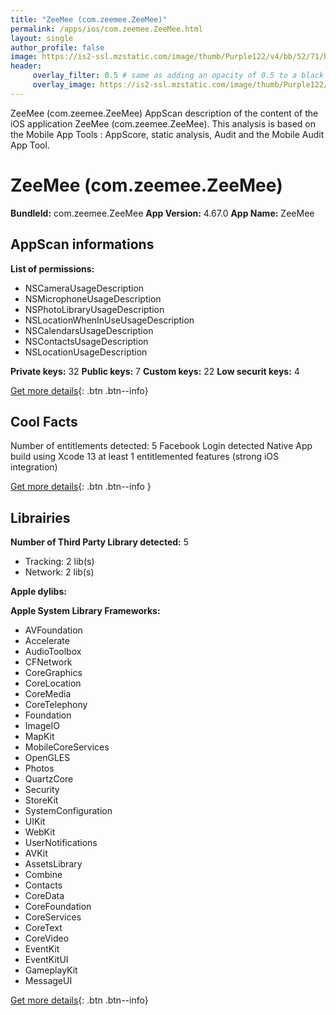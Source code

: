```yaml
---
title: "ZeeMee (com.zeemee.ZeeMee)"
permalink: /apps/ios/com.zeemee.ZeeMee.html
layout: single
author_profile: false
image: https://is2-ssl.mzstatic.com/image/thumb/Purple122/v4/bb/52/71/bb5271a5-170f-b498-abd7-bcd547888a0b/AppIcon-1x_U007emarketing-0-8-0-85-220.png/512x512bb.jpg
header: 
     overlay_filter: 0.5 # same as adding an opacity of 0.5 to a black background
     overlay_image: https://is2-ssl.mzstatic.com/image/thumb/Purple122/v4/bb/52/71/bb5271a5-170f-b498-abd7-bcd547888a0b/AppIcon-1x_U007emarketing-0-8-0-85-220.png/512x512bb.jpg
---
```

ZeeMee (com.zeemee.ZeeMee) AppScan description of the content of the iOS application ZeeMee (com.zeemee.ZeeMee). This analysis is based on the Mobile App Tools : AppScore, static analysis, Audit and the Mobile Audit App Tool.

# ZeeMee (com.zeemee.ZeeMee)

**BundleId:** com.zeemee.ZeeMee
**App Version:** 4.67.0
**App Name:** ZeeMee


## AppScan informations 

**List of permissions:** 
- NSCameraUsageDescription
- NSMicrophoneUsageDescription
- NSPhotoLibraryUsageDescription
- NSLocationWhenInUseUsageDescription
- NSCalendarsUsageDescription
- NSContactsUsageDescription
- NSLocationUsageDescription
  
  
**Private keys:** 32
**Public keys:** 7
**Custom keys:** 22
**Low securit keys:** 4
  
[Get more details](/pricing.html){: .btn .btn--info}

## Cool Facts

Number of entitlements detected: 5
Facebook Login detected
Native App
build using Xcode 13
at least 1 entitlemented features (strong iOS integration)
  
[Get more details](/pricing.html){: .btn .btn--info }

## Librairies 
**Number of Third Party Library detected:** 5
- Tracking: 2 lib(s)
- Network: 2 lib(s)


**Apple dylibs:**


**Apple System Library Frameworks:**
- AVFoundation
- Accelerate
- AudioToolbox
- CFNetwork
- CoreGraphics
- CoreLocation
- CoreMedia
- CoreTelephony
- Foundation
- ImageIO
- MapKit
- MobileCoreServices
- OpenGLES
- Photos
- QuartzCore
- Security
- StoreKit
- SystemConfiguration
- UIKit
- WebKit
- UserNotifications
- AVKit
- AssetsLibrary
- Combine
- Contacts
- CoreData
- CoreFoundation
- CoreServices
- CoreText
- CoreVideo
- EventKit
- EventKitUI
- GameplayKit
- MessageUI


  
[Get more details](/pricing.html){: .btn .btn--info}

